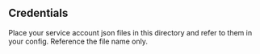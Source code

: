 ## Credentials

Place your service account json files in this directory and refer to them in your config. Reference the file name only.
